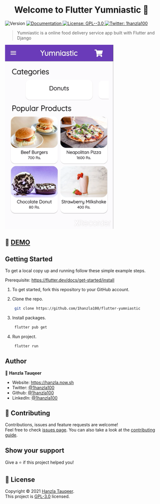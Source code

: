 <h1 align="center">Welcome to Flutter Yumniastic 👋</h1>
<p>
  <img alt="Version" src="https://img.shields.io/badge/version-1.0.0-blue.svg?cacheSeconds=2592000" />
  <a href="https://github.com/1hanzla100/flutter-yumniastic/blob/master/README.md" target="_blank">
    <img alt="Documentation" src="https://img.shields.io/badge/documentation-yes-brightgreen.svg" />
  </a>
  <a href="https://github.com/1hanzla100/flutter-yumniastic/blob/master/LICENSE" target="_blank">
    <img alt="License: GPL--3.0" src="https://img.shields.io/badge/License-GPL--3.0-yellow.svg" />
  </a>
  <a href="https://twitter.com/1hanzla100" target="_blank">
    <img alt="Twitter: 1hanzla100" src="https://img.shields.io/twitter/follow/1hanzla100.svg?style=social" />
  </a>
</p>

> Yumniastic is a online food delivery service app built with Flutter and Django

<img src="PIC.PNG"></img>
## 🚀 [DEMO](https://github.com/1hanzla100/flutter-yumniastic/releases)
## Getting Started

To get a local copy up and running follow these simple example steps.

Prerequisite: https://flutter.dev/docs/get-started/install

1. To get started, fork this repository to your GitHub account.

2. Clone the repo.
    ```sh
     git clone https://github.com/1hanzla100/flutter-yumniastic
    ```
3. Install packages.
    ```sh
     flutter pub get
    ```
4. Run project.
    ```sh
     flutter run
    ```

## Author

👤 **Hanzla Tauqeer**

* Website: https://hanzla.now.sh
* Twitter: [@1hanzla100](https://twitter.com/1hanzla100)
* Github: [@1hanzla100](https://github.com/1hanzla100)
* LinkedIn: [@1hanzla100](https://linkedin.com/in/1hanzla100)

## 🤝 Contributing

Contributions, issues and feature requests are welcome!<br />Feel free to check [issues page](https://github.com/1hanzla100/flutter-yumniastic/issues). You can also take a look at the [contributing guide](https://github.com/1hanzla100/flutter-yumniastic/blob/master/CONTRIBUTING.md).

## Show your support

Give a ⭐️ if this project helped you!

## 📝 License

Copyright © 2021 [Hanzla Tauqeer](https://github.com/1hanzla100).<br />
This project is [GPL-3.0](https://github.com/1hanzla100/flutter-yumniastic/blob/master/LICENSE) licensed.

